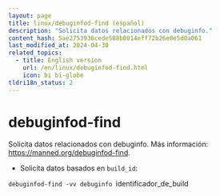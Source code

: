 ```yaml
---
layout: page
title: linux/debuginfod-find (español)
description: "Solicita datos relacionados con debuginfo."
content_hash: 5ae2753936cede588b8014eff72b26e0e5d0a061
last_modified_at: 2024-04-30
related_topics:
  - title: English version
    url: /en/linux/debuginfod-find.html
    icon: bi bi-globe
tldri18n_status: 2
---
```

# debuginfod-find

Solicita datos relacionados con debuginfo.
Más información: <https://manned.org/debuginfod-find>.

- Solicita datos basados en `build_id`:

`debuginfod-find -vv debuginfo `<span class="tldr-var badge badge-pill bg-dark-lm bg-white-dm text-white-lm text-dark-dm font-weight-bold">identificador_de_build</span>
